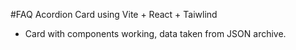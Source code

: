 #FAQ Acordion Card using Vite + React + Taiwlind

- Card with components working, data taken from JSON archive.
